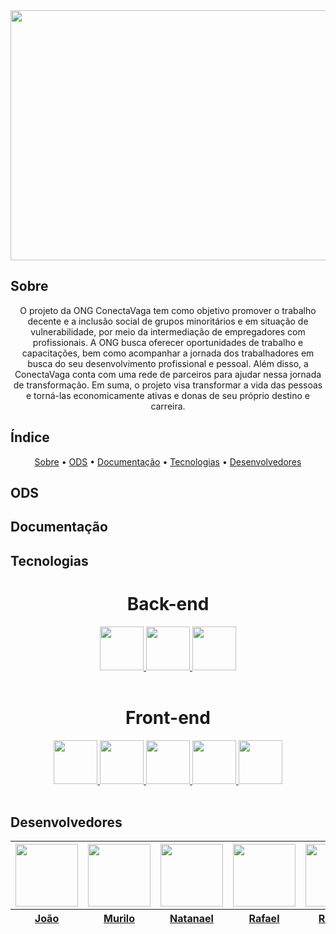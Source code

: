 <!-- BANNER DO NOSSO PROJETO -->
<div align=center>
  <img width=800px height=400px src="https://ik.imagekit.io/6kg1q0s1r/C%C3%B3pia_de_Banners.png?updatedAt=1681922292947"  />
</div>


<!-- LOGO -->

## Sobre 

<p align=center>O projeto da ONG ConectaVaga tem como objetivo promover o trabalho decente e a inclusão social de grupos minoritários e em situação de vulnerabilidade, por meio da intermediação de empregadores com profissionais. 
A ONG busca oferecer oportunidades de trabalho e capacitações, bem como acompanhar a jornada dos trabalhadores em busca do seu desenvolvimento profissional e pessoal. Além disso, a ConectaVaga conta com uma rede de parceiros para ajudar nessa jornada de transformação. Em suma, o projeto visa transformar a vida das pessoas e torná-las economicamente ativas e donas de seu próprio destino e carreira.
</p>

## Índice

<p align="center">
 <a href="#sobre">Sobre</a> •
 <a href="#ods">ODS</a> •
 <a href="#documentação">Documentação</a> • 
 <a href="#tecnologias">Tecnologias</a> • 
 <a href="#desenvolvedores">Desenvolvedores</a>
</p>

## ODS

## Documentação

## Tecnologias  
<!-- ALGUM BANNER SOBRE TECNOLOGIAS -->

<h1 align=center> Back-end </h1>

<div style=inline align=center >
  <a href='https://docs.oracle.com/en/java/'>
    <img width=70px src="https://cdn.jsdelivr.net/gh/devicons/devicon/icons/java/java-original-wordmark.svg" />
  </a>
  <a href='https://dev.mysql.com/doc/'>
    <img width=70px src="https://cdn.jsdelivr.net/gh/devicons/devicon/icons/mysql/mysql-original-wordmark.svg" />
  </a>
  <a href='https://docs.spring.io/spring-boot/docs/current/reference/htmlsingle/'>
    <img width=70px src="https://cdn.jsdelivr.net/gh/devicons/devicon/icons/spring/spring-original-wordmark.svg" />
  </a>
</div>
<br>


<h1  align=center>Front-end</h1>

<div style=inline align=center>
  <a href='https://developer.mozilla.org/en-US/docs/Glossary/HTML5'>
    <img width=70px src="https://cdn.jsdelivr.net/gh/devicons/devicon/icons/html5/html5-original-wordmark.svg" />
  </a>
  <a href='https://developer.mozilla.org/en-US/docs/Web/CSS'>
    <img width=70px src="https://cdn.jsdelivr.net/gh/devicons/devicon/icons/css3/css3-original-wordmark.svg" />
  </a>
  <a href='https://javascript.info/'>
    <img width=70px src="https://cdn.jsdelivr.net/gh/devicons/devicon/icons/javascript/javascript-original.svg" />
  </a>
  <a href='https://react.dev/blog/2023/03/16/introducing-react-dev'>
    <img width=70px src="https://cdn.jsdelivr.net/gh/devicons/devicon/icons/react/react-original-wordmark.svg" />
  </a>
  <a href='https://www.typescriptlang.org/docs/'>
   <img width=70px src="https://cdn.jsdelivr.net/gh/devicons/devicon/icons/typescript/typescript-original.svg" />
  </a>
</div>
  <br>



<!--<h1 align=center> Desenvolvedores </h1> -->
## Desenvolvedores

<div align=center>
    <table>
      <thead>
        <tr>
          <th><img src="https://ik.imagekit.io/ohu04lxwc/Jo%C3%A3o.png?updatedAt=1682437106557" width=100 height=100 ></th>
          <th><img src="https://ik.imagekit.io/ohu04lxwc/Murilo.png?updatedAt=1682436496134" width=100 height=100 ></th>
          <th><img src="https://ik.imagekit.io/ohu04lxwc/Natanael.png?updatedAt=1682436969106" width=100 height=100 ></th>
          <th><img src="https://ik.imagekit.io/ohu04lxwc/Rafael.png?updatedAt=1682437335311" width=100 height=100 ></th>
          <th><img src="https://ik.imagekit.io/ohu04lxwc/Rebeca.png?updatedAt=1682436742670" width=100 height=100 ></th>
          <th><img src="https://ik.imagekit.io/ohu04lxwc/Rony.png?updatedAt=1682436500390" width=100 height=100 ></th>
          <th><img src="https://ik.imagekit.io/ohu04lxwc/Vitoria.png?updatedAt=1682436746882" width=100 height=100 ></th>
        </tr>
        <tr>
          <th><a href='https://github.com/Joaopanzo261' target="_blank" rel=noreferrer>João</a></th>
          <th><a href='https://github.com/MuRibeiro' target="_blank" rel=noreferrer>Murilo</th>
          <th><a href='https://github.com/natanael-bento' target="_blank" rel=noreferrer>Natanael</th>
          <th><a href='https://github.com/RafaelAstora' target="_blank" rel=noreferrer>Rafael</th>
          <th><a href='https://github.com/rebecasantana' target="_blank" rel=noreferrer>Rebeca</th>
          <th><a href='https://github.com/ronyrst' target="_blank" rel=noreferrer>Rony</th>
          <th><a href='https://github.com/vfpark' target="_blank" rel=noreferrer>Vitoria</th>
        </tr>
      </thead>
    </table>
</div>
